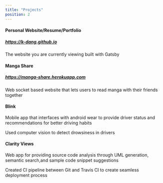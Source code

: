 ```yaml
---
title: "Projects"
position: 2
---
```


#### Personal Website/Resume/Portfolio

##### https://k-dang.github.io

The website you are currently viewing built with Gatsby

#### Manga Share

##### https://manga-share.herokuapp.com

Web socket based website that lets users to read manga with their friends together

#### Blink

Mobile app that interfaces with android wear to provide driver status and recommendations for better driving habits

Used computer vision to detect drowsiness in drivers

#### Clarity Views

Web app for providing source code analysis through UML generation, semantic search,and sample code snippet suggestions

Created CI pipeline between Git and Travis CI to create seamless deployment process
